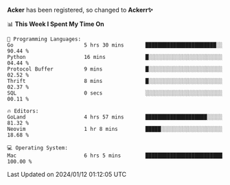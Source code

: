**Acker** has been registered, so changed to **Ackerr✨**

<!--START_SECTION:waka-->
📊 **This Week I Spent My Time On** 

```text
💬 Programming Languages: 
Go                       5 hrs 30 mins       ███████████████████████░░   90.44 % 
Python                   16 mins             █░░░░░░░░░░░░░░░░░░░░░░░░   04.44 % 
Protocol Buffer          9 mins              █░░░░░░░░░░░░░░░░░░░░░░░░   02.52 % 
Thrift                   8 mins              █░░░░░░░░░░░░░░░░░░░░░░░░   02.37 % 
SQL                      0 secs              ░░░░░░░░░░░░░░░░░░░░░░░░░   00.11 % 

🔥 Editors: 
GoLand                   4 hrs 57 mins       ████████████████████░░░░░   81.32 % 
Neovim                   1 hr 8 mins         █████░░░░░░░░░░░░░░░░░░░░   18.68 % 

💻 Operating System: 
Mac                      6 hrs 5 mins        █████████████████████████   100.00 % 
```


 Last Updated on 2024/01/12 01:12:05 UTC
<!--END_SECTION:waka-->
